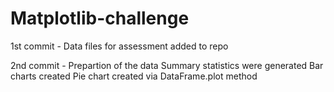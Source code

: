 # Matplotlib-challenge

1st commit - Data files for assessment added to repo

2nd commit - Prepartion of the data
            Summary statistics were generated
            Bar charts created
            Pie chart created via DataFrame.plot method
